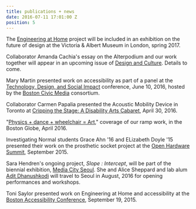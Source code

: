 ```yaml
---
title: publications + news
date: 2016-07-11 17:01:00 Z
position: 5
---
```


The [Engineering at Home](http://engineeringathome.org/) project will be included in an exhibition on the future of design at the Victoria & Albert Museum in London, spring 2017.

Collaborator Amanda Cachia's essay on the Alterpodium and our work together will appear in an upcoming issue of [Design and Culture](http://www.tandfonline.com/toc/rfdc20/current). Details to come.

Mary Martin presented work on accessibility as part of a panel at the [Technology, Design, and Social Impact](https://bostoncivicmediadesigntechn2016.sched.org/) conference, June 10, 2016, hosted by the [Boston Civic Media](https://www.bostoncivic.media/) consortium. 

Collaborator Carmen Papalia presented the Acoustic Mobility Device in Toronto at [Cripping the Stage: A Disability Arts Cabaret](https://ca.venyoo.com/event/s2088500-cripping-the-stage-a-disability-arts-cabaret), April 30, 2016.

"[Physics + dance + wheelchair = Art](https://www.bostonglobe.com/metro/regionals/west/2016/04/20/physics-dance-wheelchair-art/KEYJEbL4O04uLBDToTFDdM/story.html)," coverage of our ramp work, in the Boston Globe, April 2016.

Investigating Normal students Grace Ahn '16 and ELizabeth Doyle '15 presented their work on the prosthetic socket project at the [Open Hardware Summit](http://2015.oshwa.org/program/), September 2015.

Sara Hendren's ongoing project, *Slope : Intercept*, will be part of the biennial exhibition, [Media City Seoul](http://www.mediacityseoul.kr/). She and Alice Sheppard and lab alum [Adit Dhanushkodi](http://aditd.me/) will travel to Seoul in August, 2016 for opening performances and workshops.

Toni Saylor presented work on Engineering at Home and accessibility at the [Boston Accessibility Conference](http://a11y-bos.org/annual-events/about-a11ybos-2015/), September 19, 2015.

 

